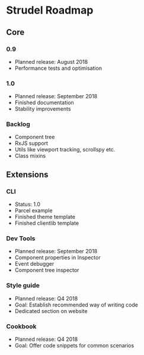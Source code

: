 # Strudel Roadmap

## Core

### 0.9

* Planned release: August 2018
* Performance tests and optimisation

### 1.0

* Planned release: September 2018
* Finished documentation
* Stability improvements

### Backlog
* Component tree
* RxJS support
* Utils like viewport tracking, scrollspy etc.
* Class mixins 

## Extensions

### CLI
* Status: 1.0
* Parcel example
* Finished theme template
* Finished clientlib template

### Dev Tools

* Planned release: September 2018
* Component properties in Inspector
* Event debugger
* Component tree inspector

### Style guide

* Planned release: Q4 2018
* Goal: Establish recommended way of writing code
* Dedicated section on website

### Cookbook

* Planned release: Q4 2018
* Goal: Offer code snippets for common scenarios

